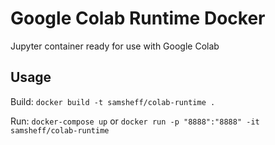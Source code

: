# Google Colab Runtime Docker
Jupyter container ready for use with Google Colab

## Usage

Build: `docker build -t samsheff/colab-runtime .`

Run: `docker-compose up` or `docker run -p "8888":"8888" -it samsheff/colab-runtime`
